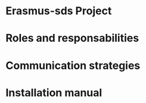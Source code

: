 # Erasmus-sds Project



# Roles and responsabilities



# Communication strategies


# Installation manual
